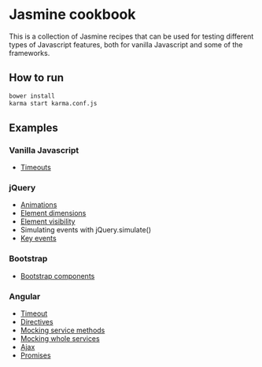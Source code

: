 # Jasmine cookbook

This is a collection of Jasmine recipes that can be used for testing different types of Javascript features, both for
vanilla Javascript and some of the frameworks.

## How to run

```sh
bower install
karma start karma.conf.js
```

## Examples

### Vanilla Javascript

- [Timeouts](examples/vanilla/TimeoutSpec.js)

### jQuery

- [Animations](examples/jquery/AnimationSpec.js)
- [Element dimensions](examples/jquery/DimensionSpec.js)
- [Element visibility](examples/jquery/VisibleSelectorSpec.js)
- Simulating events with jQuery.simulate()
 - [Key events](examples/jquery/KeyEventSpec.js)

### Bootstrap

- [Bootstrap components](examples/bootstrap/DropdownSpec.js)

### Angular

- [Timeout](examples/angular/TimeoutSpec.js)
- [Directives](examples/angular/DirectiveSpec.js)
- [Mocking service methods](examples/angular/MockServiceMethodSpec.js)
- [Mocking whole services](examples/angular/MockServiceSpec.js)
- [Ajax](examples/angular/HttpSpec.js)
- [Promises](examples/angular/PromiseSpec.js)